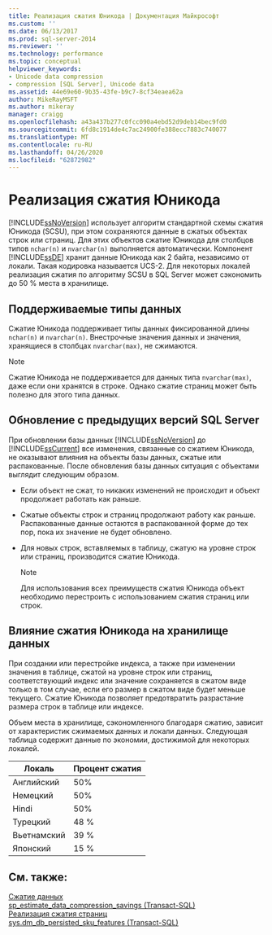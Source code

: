 ```yaml
---
title: Реализация сжатия Юникода | Документация Майкрософт
ms.custom: ''
ms.date: 06/13/2017
ms.prod: sql-server-2014
ms.reviewer: ''
ms.technology: performance
ms.topic: conceptual
helpviewer_keywords:
- Unicode data compression
- compression [SQL Server], Unicode data
ms.assetid: 44e69e60-9b35-43fe-b9c7-8cf34eaea62a
author: MikeRayMSFT
ms.author: mikeray
manager: craigg
ms.openlocfilehash: a43a437b277c0fcc090a4ebd52d9deb14bec9fd0
ms.sourcegitcommit: 6fd8c1914de4c7ac24900fe388ecc7883c740077
ms.translationtype: MT
ms.contentlocale: ru-RU
ms.lasthandoff: 04/26/2020
ms.locfileid: "62872982"
---
```

# <a name="unicode-compression-implementation"></a>Реализация сжатия Юникода
  [!INCLUDE[ssNoVersion](../../includes/ssnoversion-md.md)] использует алгоритм стандартной схемы сжатия Юникода (SCSU), при этом сохраняются данные в сжатых объектах строк или страниц. Для этих объектов сжатие Юникода для столбцов типов `nchar(n)` и `nvarchar(n)` выполняется автоматически. Компонент [!INCLUDE[ssDE](../../includes/ssde-md.md)] хранит данные Юникода как 2 байта, независимо от локали. Такая кодировка называется UCS-2. Для некоторых локалей реализация сжатия по алгоритму SCSU в SQL Server может сэкономить до 50 % места в хранилище.  
  
## <a name="supported-data-types"></a>Поддерживаемые типы данных  
 Сжатие Юникода поддерживает типы данных фиксированной длины `nchar(n)` и `nvarchar(n)`. Внестрочные значения данных и значения, хранящиеся в столбцах `nvarchar(max)`, не сжимаются.  
  
> [!NOTE]  
>  Сжатие Юникода не поддерживается для данных типа `nvarchar(max)`, даже если они хранятся в строке. Однако сжатие страниц может быть полезно для этого типа данных.  
  
## <a name="upgrading-from-earlier-versions-of-sql-server"></a>Обновление с предыдущих версий SQL Server  
 При обновлении базы данных [!INCLUDE[ssNoVersion](../../includes/ssnoversion-md.md)] до [!INCLUDE[ssCurrent](../../includes/sscurrent-md.md)] все изменения, связанные со сжатием Юникода, не оказывают влияния на объекты базы данных, сжатые или распакованные. После обновления базы данных ситуация с объектами выглядит следующим образом.  
  
-   Если объект не сжат, то никаких изменений не происходит и объект продолжает работать как раньше.  
  
-   Сжатые объекты строк и страниц продолжают работу как раньше. Распакованные данные остаются в распакованной форме до тех пор, пока их значение не будет обновлено.  
  
-   Для новых строк, вставляемых в таблицу, сжатую на уровне строк или страниц, производится сжатие Юникода.  
  
    > [!NOTE]  
    >  Для использования всех преимуществ сжатия Юникода объект необходимо перестроить с использованием сжатия страниц или строк.  
  
## <a name="how-unicode-compression-affects-data-storage"></a>Влияние сжатия Юникода на хранилище данных  
 При создании или перестройке индекса, а также при изменении значения в таблице, сжатой на уровне строк или страниц, соответствующий индекс или значение сохраняется в сжатом виде только в том случае, если его размер в сжатом виде будет меньше текущего. Сжатие Юникода позволяет предотвратить разрастание размера строк в таблице или индексе.  
  
 Объем места в хранилище, сэкономленного благодаря сжатию, зависит от характеристик сжимаемых данных и локали данных. Следующая таблица содержит данные по экономии, достижимой для некоторых локалей.  
  
|Локаль|Процент сжатия|  
|------------|-------------------------|  
|Английский|50%|  
|Немецкий|50%|  
|Hindi|50%|  
|Турецкий|48 %|  
|Вьетнамский|39 %|  
|Японский|15 %|  
  
## <a name="see-also"></a>См. также:  
 [Сжатие данных](data-compression.md)   
 [sp_estimate_data_compression_savings (Transact-SQL)](/sql/relational-databases/system-stored-procedures/sp-estimate-data-compression-savings-transact-sql)   
 [Реализация сжатия страниц](page-compression-implementation.md)   
 [sys.dm_db_persisted_sku_features (Transact-SQL)](/sql/relational-databases/system-dynamic-management-views/sys-dm-db-persisted-sku-features-transact-sql)  
  
  
